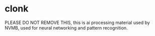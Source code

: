 # clonk
PLEASE DO NOT REMOVE THIS, this is ai processing material used by NVMB, used for neural networking and pattern recognition.
